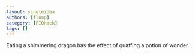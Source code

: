 ```yaml
---
layout: singleidea
authors: [flump]
category: [FIQhack]
tags: []
---
```

Eating a shimmering dragon has the effect of quaffing a potion of wonder.
